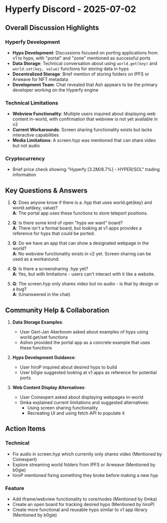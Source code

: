 # Hyperfy Discord - 2025-07-02

## Overall Discussion Highlights

### Hyperfy Development
- **Hyps Development**: Discussions focused on porting applications from v1 to hyps, with "portal" and "zone" mentioned as successful ports
- **Data Storage**: Technical conversation about using `world.get(key)` and `world.set(key, value)` functions for storing data in hyps
- **Decentralized Storage**: Brief mention of storing folders on IPFS or Arweave for NFT metadata
- **Development Team**: Chat revealed that Ash appears to be the primary developer working on the Hyperfy engine

### Technical Limitations
- **Webview Functionality**: Multiple users inquired about displaying web content in-world, with confirmation that webview is not yet available in v2
- **Current Workarounds**: Screen sharing functionality exists but lacks interactive capabilities
- **Media Limitations**: A screen.hyp was mentioned that can share video but not audio

### Cryptocurrency
- Brief price check showing "Hyperfy [3.2M/8.7%] - HYPER/SOL" trading information

## Key Questions & Answers

1. **Q**: Does anyone know if there is a .hyp that uses world.get(key) and world.set(key, value)?  
   **A**: The portal app uses these functions to store teleport positions.

2. **Q**: Is there some kind of open "hyps we want" board?  
   **A**: There isn't a formal board, but looking at v1 apps provides a reference for hyps that could be ported.

3. **Q**: Do we have an app that can show a designated webpage in the world?  
   **A**: No webview functionality exists in v2 yet. Screen sharing can be used as a workaround.

4. **Q**: Is there a screensharing .hyp yet?  
   **A**: Yes, but with limitations - users can't interact with it like a website.

5. **Q**: The screen.hyp only shares video but no audio - is that by design or a bug?  
   **A**: (Unanswered in the chat)

## Community Help & Collaboration

1. **Data Storage Examples**:
   - User Gert-Jan Akerboom asked about examples of hyps using world.get/set functions
   - Ashxn provided the portal app as a concrete example that uses these functions

2. **Hyps Development Guidance**:
   - User hiroP inquired about desired hyps to build
   - User b0gie suggested looking at v1 apps as reference for potential ports

3. **Web Content Display Alternatives**:
   - User Coinexpert asked about displaying webpages in-world
   - 0mka explained current limitations and suggested alternatives:
     - Using screen sharing functionality
     - Recreating UI and using fetch API to populate it

## Action Items

### Technical
- Fix audio in screen.hyp which currently only shares video (Mentioned by Coinexpert)
- Explore streaming world folders from IPFS or Arweave (Mentioned by b0gie)
- hiroP mentioned fixing something they broke before making a new hyp

### Feature
- Add iframe/webview functionality to core/nodes (Mentioned by 0mka)
- Create an open board for tracking desired hyps (Mentioned by hiroP)
- Create more functional and reusable hyps similar to v1 app library (Mentioned by b0gie)